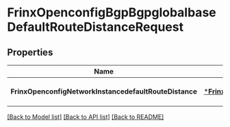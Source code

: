 # FrinxOpenconfigBgpBgpglobalbaseDefaultRouteDistanceRequest

## Properties
Name | Type | Description | Notes
------------ | ------------- | ------------- | -------------
**FrinxOpenconfigNetworkInstancedefaultRouteDistance** | [***FrinxOpenconfigBgpBgpglobalbaseDefaultRouteDistance**](frinx.openconfig.bgp.bgpglobalbase.DefaultRouteDistance.md) |  | [optional] [default to null]

[[Back to Model list]](../README.md#documentation-for-models) [[Back to API list]](../README.md#documentation-for-api-endpoints) [[Back to README]](../README.md)


